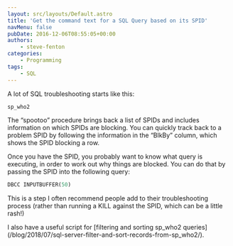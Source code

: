 ```yaml
---
layout: src/layouts/Default.astro
title: 'Get the command text for a SQL Query based on its SPID'
navMenu: false
pubDate: 2016-12-06T08:55:05+00:00
authors:
    - steve-fenton
categories:
    - Programming
tags:
    - SQL
---
```


A lot of SQL troubleshooting starts like this:

```sql
sp_who2
```

The “spootoo” procedure brings back a list of SPIDs and includes information on which SPIDs are blocking. You can quickly track back to a problem SPID by following the information in the “BlkBy” column, which shows the SPID blocking a row.

Once you have the SPID, you probably want to know what query is executing, in order to work out why things are blocked. You can do that by passing the SPID into the following query:

```sql
DBCC INPUTBUFFER(50)
```

This is a step I often recommend people add to their troubleshooting process (rather than running a KILL against the SPID, which can be a little rash!)

I also have a useful script for [filtering and sorting sp\_who2 queries]\(/blog/2018/07/sql-server-filter-and-sort-records-from-sp_who2/).